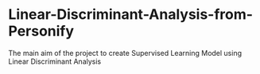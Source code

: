 # Linear-Discriminant-Analysis-from-Personify
The main aim of the project to create Supervised Learning Model using Linear Discriminant Analysis
